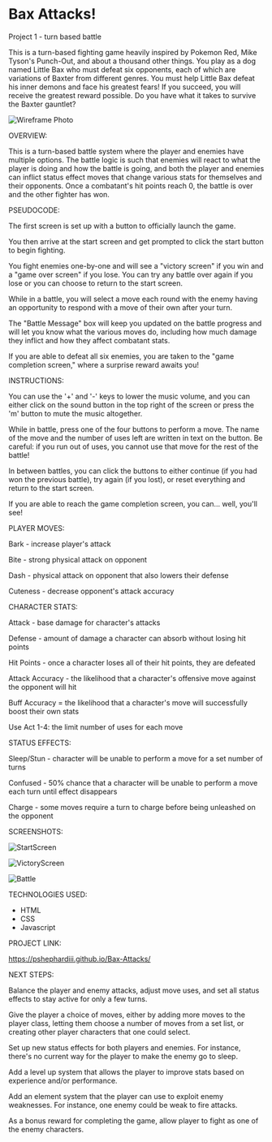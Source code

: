 # Bax Attacks!
Project 1 - turn based battle

This is a turn-based fighting game heavily inspired by Pokemon Red, Mike Tyson's Punch-Out, and about a thousand other things. You play as a dog named Little Bax who must defeat six opponents, each of which are variations of Baxter from different genres. You must help Little Bax defeat his inner demons and face his greatest fears! If you succeed, you will receive the greatest reward possible.  Do you have what it takes to survive the Baxter gauntlet? 

![Wireframe Photo](https://i.imgur.com/0l2NtmL.png)

OVERVIEW:

This is a turn-based battle system where the player and enemies have multiple options. The battle logic is such that enemies will react to what the player is doing and how the battle is going, and both the player and enemies can inflict status effect moves that change various stats for themselves and their opponents. Once a combatant's hit points reach 0, the battle is over and the other fighter has won.

PSEUDOCODE:

The first screen is set up with a button to officially launch the game.

You then arrive at the start screen and get prompted to click the start button to begin fighting.

You fight enemies one-by-one and will see a "victory screen" if you win and a "game over screen" if you lose.  You can try any battle over again if you lose or you can choose to return to the start screen.

While in a battle, you will select a move each round with the enemy having an opportunity to respond with a move of their own after your turn.

The "Battle Message" box will keep you updated on the battle progress and will let you know what the various moves do, including how much damage they inflict and how they affect combatant stats.

If you are able to defeat all six enemies, you are taken to the "game completion screen," where a surprise reward awaits you!

INSTRUCTIONS:

You can use the '+' and '-' keys to lower the music volume, and you can either click on the sound button in the top right of the screen or press the 'm' button to mute the music altogether.  

While in battle, press one of the four buttons to perform a move. The name of the move and the number of uses left are written in text on the button.  Be careful: if you run out of uses, you cannot use that move for the rest of the battle!

In between battles, you can click the buttons to either continue (if you had won the previous battle), try again (if you lost), or reset everything and return to the start screen.

If you are able to reach the game completion screen, you can... well, you'll see!

PLAYER MOVES:

Bark - increase player's attack

Bite - strong physical attack on opponent

Dash - physical attack on opponent that also lowers their defense

Cuteness - decrease opponent's attack accuracy

CHARACTER STATS:

Attack - base damage for character's attacks

Defense - amount of damage a character can absorb without losing hit points

Hit Points - once a character loses all of their hit points, they are defeated

Attack Accuracy - the likelihood that a character's offensive move against the opponent will hit

Buff Accuracy = the likelihood that a character's move will successfully boost their own stats

Use Act 1-4: the limit number of uses for each move

STATUS EFFECTS:

Sleep/Stun - character will be unable to perform a move for a set number of turns

Confused - 50% chance that a character will be unable to perform a move each turn until effect disappears

Charge - some moves require a turn to charge before being unleashed on the opponent

SCREENSHOTS: 

![StartScreen](https://i.imgur.com/jWpta2R.png)

![VictoryScreen](https://i.imgur.com/CoFAJwU.png)

![Battle](https://i.imgur.com/3ylOlrS.png)

TECHNOLOGIES USED:

- HTML
- CSS
- Javascript

PROJECT LINK:

https://pshephardiii.github.io/Bax-Attacks/

NEXT STEPS:

Balance the player and enemy attacks, adjust move uses, and set all status effects to stay active for only a few turns.

Give the player a choice of moves, either by adding more moves to the player class, letting them choose a number of moves from a set list, or creating other player characters that one could select.

Set up new status effects for both players and enemies. For instance, there's no current way for the player to make the enemy go to sleep.

Add a level up system that allows the player to improve stats based on experience and/or performance.

Add an element system that the player can use to exploit enemy weaknesses. For instance, one enemy could be weak to fire attacks.

As a bonus reward for completing the game, allow player to fight as one of the enemy characters.
